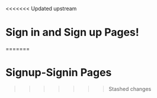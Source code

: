 <<<<<<< Updated upstream
# Sign in and Sign up Pages!
 
=======
# Signup-Signin Pages
>>>>>>> Stashed changes
